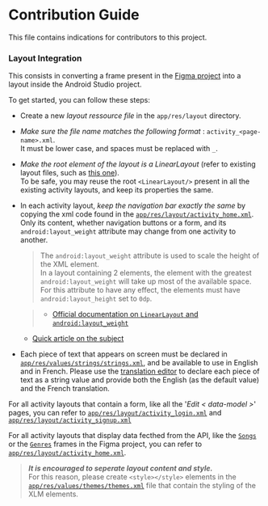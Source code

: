 # Contribution Guide

This file contains indications for contributors to this project.

### Layout Integration

This consists in converting a frame present in the [Figma project](https://www.figma.com/file/0Y38eFUIdXLOKgUo0S2uns/Playlister-App) into a layout inside the Android Studio project.

To get started, you can follow these steps:

- Create a new *layout ressource file* in the `app/res/layout` directory.

- *Make sure the file name matches the following format* : `activity_<page-name>.xml`.  
It must be lower case, and spaces must be replaced with `_`.

- *Make the root element of the layout is a LinearLayout* (refer to existing layout files, such as [this one](https://github.com/rodygosset/playlister-app-android/blob/main/app/src/main/res/layout/activity_home.xml)).  
To be safe, you may reuse the root `<LinearLayout/>` present in all the existing activity layouts, and keep its properties the same.

- In each activity layout, *keep the navigation bar exactly the same* by copying the xml code found in the [`app/res/layout/activity_home.xml`](https://github.com/rodygosset/playlister-app-android/blob/main/app/src/main/res/layout/activity_home.xml).  
Only its content, whether navigation buttons or a form, and its `android:layout_weight` attribute may change from one activity to another.
   > The `android:layout_weight` attribute is used to scale the height of the XML element.  
   In a layout containing 2 elements, the element with the greatest `android:layout_weight` will take up most of the available space. For this attribute to have any effect, the elements must have `android:layout_height` set to `0dp`.

   > - [Official documentation on `LinearLayout` and `android:layout_weight`](https://developer.android.com/guide/topics/ui/layout/linear)  
     - [Quick article on the subject](https://www.educative.io/edpresso/what-is-layout-weight-in-android)

- Each piece of text that appears on screen must be declared in [`app/res/values/strings/strings.xml`](https://github.com/rodygosset/playlister-app-android/blob/main/app/src/main/res/values/strings.xml), and be available to use in English and in French. Please use the [translation editor](https://developer.android.com/studio/write/translations-editor) to declare each piece of text as a string value and provide both the English (as the default value) and the French translation.

For all activity layouts that contain a form, like all the '*Edit < data-model >*' pages, you can refer to [`app/res/layout/activity_login.xml`](https://github.com/rodygosset/playlister-app-android/blob/main/app/src/main/res/layout/activity_login.xml) and [`app/res/layout/activity_signup.xml`](https://github.com/rodygosset/playlister-app-android/blob/main/app/src/main/res/layout/activity_signup.xml)

For all activity layouts that display data fecthed from the API, like the [`Songs`](https://www.figma.com/proto/0Y38eFUIdXLOKgUo0S2uns/Playlister-App?node-id=39%3A131&starting-point-node-id=138%3A2&scaling=scale-down) or the [`Genres`](https://www.figma.com/proto/0Y38eFUIdXLOKgUo0S2uns/Playlister-App?node-id=59%3A2&starting-point-node-id=138%3A2&scaling=scale-down) frames in the Figma project, you can refer to [`app/res/layout/activity_home.xml`](https://github.com/rodygosset/playlister-app-android/blob/main/app/src/main/res/layout/activity_home.xml).

> ***It is encouraged to seperate layout content and style.***  
For this reason, please create `<style></style>` elements in the [`app/res/values/themes/themes.xml`](https://github.com/rodygosset/playlister-app-android/blob/main/app/src/main/res/values/themes.xml) file that contain the styling of the XLM elements.


